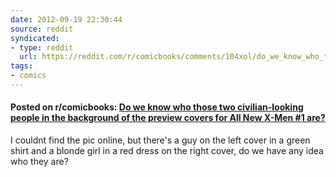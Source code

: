 ```yaml
---
date: 2012-09-19 22:30:44
source: reddit
syndicated:
- type: reddit
  url: https://reddit.com/r/comicbooks/comments/104xol/do_we_know_who_those_two_civilianlooking_people/
tags:
- comics
---
```


#### Posted on r/comicbooks: [Do we know who those two civilian-looking people in the background of the preview covers for All New X-Men #1 are?](https://reddit.com/r/comicbooks/comments/104xol/do_we_know_who_those_two_civilianlooking_people/)

I couldnt find the pic online, but there's a guy on the left cover in a green shirt and a blonde girl in a red dress on the right cover, do we have any idea who they are?